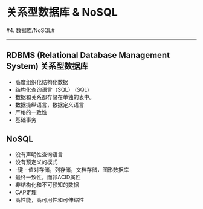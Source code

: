 # 关系型数据库 & NoSQL
#4. 数据库/NoSQL#
- - - -
## RDBMS (Relational Database Management System) 关系型数据库
* 高度组织化结构化数据
* 结构化查询语言（SQL） (SQL)
* 数据和关系都存储在单独的表中。
* 数据操纵语言，数据定义语言
* 严格的一致性
* 基础事务

## NoSQL
* 没有声明性查询语言
* 没有预定义的模式
* -键 - 值对存储，列存储，文档存储，图形数据库
* 最终一致性，而非ACID属性
* 非结构化和不可预知的数据
* CAP定理
* 高性能，高可用性和可伸缩性
